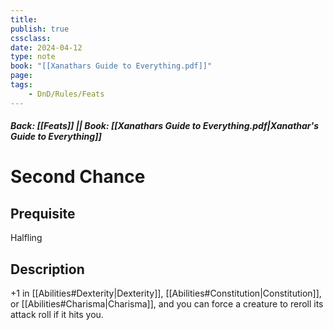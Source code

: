 ```yaml
---
title:
publish: true
cssclass:
date: 2024-04-12
type: note
book: "[[Xanathars Guide to Everything.pdf]]"
page: 
tags:
    - DnD/Rules/Feats
---
```


##### Back: [[Feats]] || Book: [[Xanathars Guide to Everything.pdf|Xanathar's Guide to Everything]]

# Second Chance


## Prequisite 
Halfling

## Description
+1 in [[Abilities#Dexterity|Dexterity]], [[Abilities#Constitution|Constitution]], or [[Abilities#Charisma|Charisma]], and you can force a creature to reroll its attack roll if it hits you.